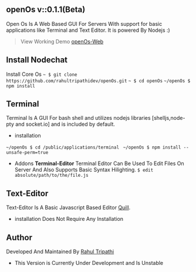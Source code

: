 ## openOs v::0.1.1(Beta)
Open Os Is A Web Based GUI For Servers With support for basic applications like Terminal and Text Editor. It is powered By Nodejs  :)
> View Working Demo [openOs-Web](http://ec2-54-154-196-129.eu-west-1.compute.amazonaws.com/)
## Install Nodechat
Install Core Os
    `~ $ git clone https://github.com/rahultripathidev/openOs.git`
    `~ $ cd openOs`
    `~/openOs $ npm install`
     
## Terminal
Terminal Is A GUI For bash shell and utilizes nodejs libraries [shelljs,node-pty and socket.io] and is included by default.

 - installation

  `~/openOs $ cd /public/applications/terminal`
  ` ~/openOs $ npm install --unsafe-perm=true`
  

 - Addons
 **Terminal-Editor**
 Terminal Editor Can Be Used To Edit Files On Server And Also Supports Basic Syntax Hilighting.
 `$ edit absolute/path/to/the/file.js`
 

## Text-Editor
Text-Editor Is A Basic Javascript Based Editor [Quill](https://quilljs.com/).

 - installation
 Does Not Require Any Installation

## Author
Developed And Maintained By [Rahul Tripathi](https://github.com/rahultripathidev)

 - This Version is Currently Under Development and Is Unstable 
